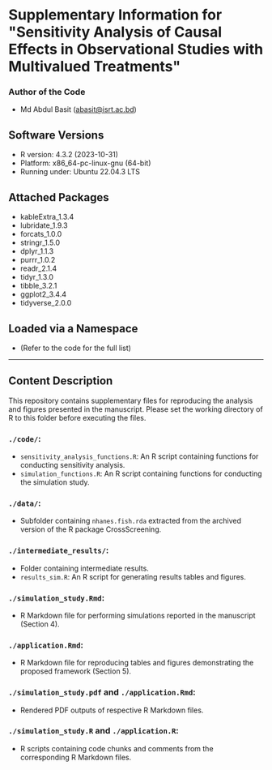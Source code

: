 # Supplementary Information for "Sensitivity Analysis of Causal Effects in Observational Studies with Multivalued Treatments"

### Author of the Code
- Md Abdul Basit (abasit@isrt.ac.bd)

## Software Versions
- R version: 4.3.2 (2023-10-31)
- Platform: x86_64-pc-linux-gnu (64-bit)
- Running under: Ubuntu 22.04.3 LTS

## Attached Packages
- kableExtra_1.3.4
- lubridate_1.9.3
- forcats_1.0.0
- stringr_1.5.0
- dplyr_1.1.3
- purrr_1.0.2
- readr_2.1.4
- tidyr_1.3.0
- tibble_3.2.1
- ggplot2_3.4.4
- tidyverse_2.0.0

## Loaded via a Namespace
- (Refer to the code for the full list)

---

## Content Description

This repository contains supplementary files for reproducing the analysis and figures presented in the manuscript. Please set the working directory of R to this folder before executing the files.

### `./code/`:
- `sensitivity_analysis_functions.R`: An R script containing functions for conducting sensitivity analysis.
- `simulation_functions.R`: An R script containing functions for conducting the simulation study.

### `./data/`:
- Subfolder containing `nhanes.fish.rda` extracted from the archived version of the R package CrossScreening.

### `./intermediate_results/`:
- Folder containing intermediate results.
- `results_sim.R`: An R script for generating results tables and figures.

### `./simulation_study.Rmd`:
- R Markdown file for performing simulations reported in the manuscript (Section 4).

### `./application.Rmd`:
- R Markdown file for reproducing tables and figures demonstrating the proposed framework (Section 5).

### `./simulation_study.pdf` and `./application.Rmd`:
- Rendered PDF outputs of respective R Markdown files.

### `./simulation_study.R` and `./application.R`:
- R scripts containing code chunks and comments from the corresponding R Markdown files.

